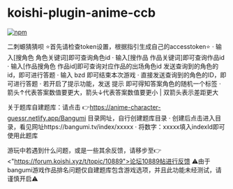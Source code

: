 # koishi-plugin-anime-ccb

[![npm](https://img.shields.io/npm/v/koishi-plugin-anime-ccb?style=flat-square)](https://www.npmjs.com/package/koishi-plugin-anime-ccb)

二刺螈猜猜呗
⭐️首先请检查token设置，根据指引生成自己的accesstoken⭐️
· 输入[搜角色 角色关键词]即可查询角色id
· 输入[搜作品 作品关键词]即可查询作品id
· 输入[作品搜角色 作品id]即可查询对应作品的出场角色id
发送查询到的角色的id，即可进行答题
· 输入 bzd 即可结束本次游戏
· 直接发送查询到的角色的ID，即可进行答题
· 若开启了提示功能，发送 提示 即可得知答案角色的随机一个标签
· 箭头↑代表答案数值要更大，箭头↓代表答案数值要更小 | 双箭头表示差距更大

关于题库自建题库：请点击 👉https://anime-character-guessr.netlify.app/Bangumi 目录网址，自行创建题库目录
· 创建后点击进入目录，看见网址https://bangumi.tv/index/xxxxx
· 将数字：xxxxx填入indexId即可使用此题库

游玩中若遇到什么问题，或是一些其余反馈，请移步至👉<"https://forum.koishi.xyz/t/topic/10889">论坛10889帖进行反馈
⚠️由于bangumi游戏作品排名问题仅自建题库包含游戏选项，并且此功能未经测试，请谨慎开启⚠️